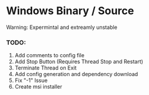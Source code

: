 # Windows Binary / Source
Warning: Expermintal and extreamly unstable   
   
### TODO:
1. Add comments to config file
2. Add Stop Button (Requires Thread Stop and Restart)
3. Terminate Thread on Exit
4. Add config generation and dependency download
5. Fix "-1" Issue
6. Create msi installer
